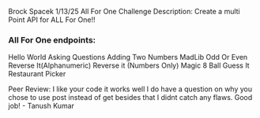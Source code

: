Brock Spacek
1/13/25
All For One Challenge
Description: Create a multi Point API for ALL For One!!

### All For One endpoints:
Hello World
Asking Questions
Adding Two Numbers
MadLib
Odd Or Even
Reverse It(Alphanumeric)
Reverse it (Numbers Only)
Magic 8 Ball
Guess It
Restaurant Picker


Peer Review: I like your code it works well I do have a question on why you chose to use post instead of get besides that I didnt catch any flaws. Good job! - Tanush Kumar
